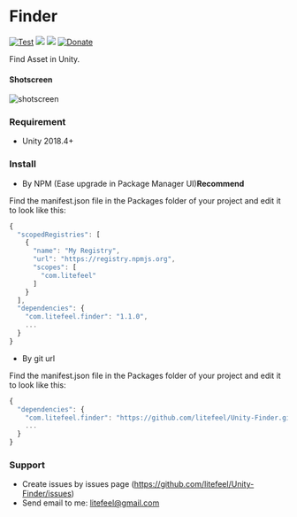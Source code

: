 # Finder

[![Test](https://github.com/litefeel/Unity-Finder/workflows/Test/badge.svg)](https://github.com/litefeel/Unity-Finder/actions)
[![](https://img.shields.io/github/release/litefeel/Unity-Finder.svg?label=latest%20version)](https://github.com/litefeel/Unity-Finder/releases)
[![](https://img.shields.io/github/license/litefeel/Unity-Finder.svg)](https://github.com/litefeel/Unity-Finder/blob/master/LICENSE.md)
[![Donate](https://img.shields.io/badge/Donate-PayPal-green.svg)](https://paypal.me/litefeel)

Find Asset in Unity.


#### Shotscreen

![shotscreen](Documentation~/shotscreen1.png)


### Requirement

- Unity 2018.4+

### Install

- By NPM (Ease upgrade in Package Manager UI)**Recommend**

Find the manifest.json file in the Packages folder of your project and edit it to look like this:
``` js
{
  "scopedRegistries": [
    {
      "name": "My Registry",
      "url": "https://registry.npmjs.org",
      "scopes": [
        "com.litefeel"
      ]
    }
  ],
  "dependencies": {
    "com.litefeel.finder": "1.1.0",
    ...
  }
}
```

- By git url

Find the manifest.json file in the Packages folder of your project and edit it to look like this:
``` js
{
  "dependencies": {
    "com.litefeel.finder": "https://github.com/litefeel/Unity-Finder.git#1.1.0",
    ...
  }
}
```


### Support

* Create issues by issues page (https://github.com/litefeel/Unity-Finder/issues)
* Send email to me: litefeel@gmail.com
